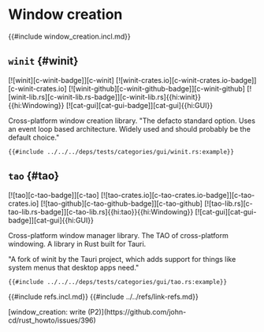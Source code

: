 # Window creation

{{#include window_creation.incl.md}}

## `winit` {#winit}

[![winit][c-winit-badge]][c-winit] [![winit-crates.io][c-winit-crates.io-badge]][c-winit-crates.io] [![winit-github][c-winit-github-badge]][c-winit-github] [![winit-lib.rs][c-winit-lib.rs-badge]][c-winit-lib.rs]{{hi:winit}}{{hi:Windowing}} [![cat-gui][cat-gui-badge]][cat-gui]{{hi:GUI}}

Cross-platform window creation library. "The defacto standard option. Uses an event loop based architecture. Widely used and should probably be the default choice."

```rust,editable
{{#include ../../../deps/tests/categories/gui/winit.rs:example}}
```

## `tao` {#tao}

[![tao][c-tao-badge]][c-tao] [![tao-crates.io][c-tao-crates.io-badge]][c-tao-crates.io] [![tao-github][c-tao-github-badge]][c-tao-github] [![tao-lib.rs][c-tao-lib.rs-badge]][c-tao-lib.rs]{{hi:tao}}{{hi:Windowing}} [![cat-gui][cat-gui-badge]][cat-gui]{{hi:GUI}}

Cross-platform window manager library. The TAO of cross-platform windowing. A library in Rust built for Tauri.

"A fork of winit by the Tauri project, which adds support for things like system menus that desktop apps need."

```rust,editable
{{#include ../../../deps/tests/categories/gui/tao.rs:example}}
```

{{#include refs.incl.md}}
{{#include ../../refs/link-refs.md}}

<div class="hidden">
[window_creation: write (P2)](https://github.com/john-cd/rust_howto/issues/396)

</div>
